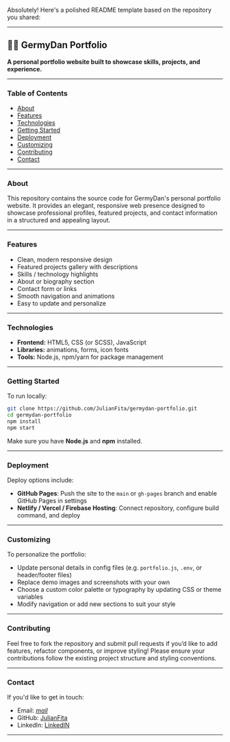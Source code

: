 Absolutely! Here's a polished README template based on the repository you shared:

---

## 🧑‍💻 GermyDan Portfolio

**A personal portfolio website built to showcase skills, projects, and experience.**

---

### Table of Contents

* [About](#about)
* [Features](#features)
* [Technologies](#technologies)
* [Getting Started](#getting-started)
* [Deployment](#deployment)
* [Customizing](#customizing)
* [Contributing](#contributing)
* [Contact](#contact)

---

### About

This repository contains the source code for GermyDan's personal portfolio website. It provides an elegant, responsive web presence designed to showcase professional profiles, featured projects, and contact information in a structured and appealing layout.

---

### Features

* Clean, modern responsive design
* Featured projects gallery with descriptions
* Skills / technology highlights
* About or biography section
* Contact form or links
* Smooth navigation and animations
* Easy to update and personalize

---

### Technologies

* **Frontend:** HTML5, CSS (or SCSS), JavaScript
* **Libraries:** animations, forms, icon fonts
* **Tools:** Node.js, npm/yarn for package management

---

### Getting Started

To run locally:

```bash
git clone https://github.com/JulianFita/germydan-portfolio.git
cd germydan-portfolio
npm install
npm start
```

Make sure you have **Node.js** and **npm** installed.

---

### Deployment

Deploy options include:

* **GitHub Pages**: Push the site to the `main` or `gh-pages` branch and enable GitHub Pages in settings
* **Netlify / Vercel / Firebase Hosting**: Connect repository, configure build command, and deploy

---

### Customizing

To personalize the portfolio:

* Update personal details in config files (e.g. `portfolio.js`, `.env`, or header/footer files)
* Replace demo images and screenshots with your own
* Choose a custom color palette or typography by updating CSS or theme variables
* Modify navigation or add new sections to suit your style

---

### Contributing

Feel free to fork the repository and submit pull requests if you’d like to add features, refactor components, or improve styling! Please ensure your contributions follow the existing project structure and styling conventions.

---

### Contact

If you'd like to get in touch:

* Email: *[mail](mailto:juliangabrielfita@gmail.com)*
* GitHub: [JulianFita](https://github.com/JulianFita)
* LinkedIn: [LinkedIN](https://www.linkedin.com/in/juliangabrielfita/)

---
